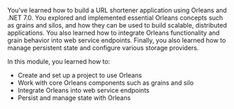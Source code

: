You've learned how to build a URL shortener application using Orleans and .NET 7.0. You explored and implemented essential Orleans concepts such as grains and silos, and how they can be used to build scalable, distributed applications. You also learned how to integrate Orleans functionality and grain behavior into web service endpoints. Finally, you also learned how to manage persistent state and configure various storage providers.

In this module, you learned how to:

- Create and set up a project to use Orleans
- Work with core Orleans components such as grains and silo
- Integrate Orleans into web service endpoints
- Persist and manage state with Orleans
